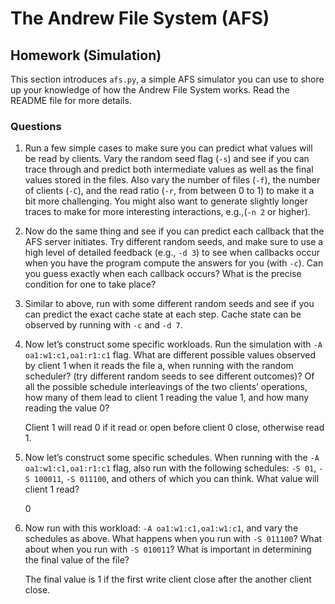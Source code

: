# The Andrew File System (AFS)

## Homework (Simulation)

This section introduces `afs.py`, a simple AFS simulator you can use to shore up your knowledge of how the Andrew File System works. Read the README file for more details.

### Questions

1. Run a few simple cases to make sure you can predict what values will be read by clients. Vary the random seed flag (`-s`) and see if you can trace through and predict both intermediate values as well as the final values stored in the files. Also vary the number of files (`-f`), the number of clients (`-C`), and the read ratio (`-r`, from between 0 to 1) to make it a bit more challenging. You might also want to generate slightly longer traces to make for more interesting interactions, e.g.,(`-n 2` or higher).

2. Now do the same thing and see if you can predict each callback that the AFS server initiates. Try different random seeds, and make sure to use a high level of detailed feedback (e.g., `-d 3`) to see when callbacks occur when you have the program compute the answers for you (with `-c`). Can you guess exactly when each callback occurs? What is the precise condition for one to take place?

3. Similar to above, run with some different random seeds and see if you can predict the exact cache state at each step. Cache state can be observed by running with `-c` and `-d 7`.

4. Now let’s construct some specific workloads. Run the simulation with `-A oa1:w1:c1,oa1:r1:c1` flag. What are different possible values observed by client 1 when it reads the file a, when running with the random scheduler? (try different random seeds to see different outcomes)? Of all the possible schedule interleavings of the two clients’ operations, how many of them lead to client 1 reading the value 1, and how many reading the value 0?

    Client 1 will read 0 if it read or open before client 0 close, otherwise read 1.

5. Now let’s construct some specific schedules. When running with the `-A oa1:w1:c1,oa1:r1:c1` flag, also run with the following schedules: `-S 01`, `-S 100011`, `-S 011100`, and others of which you can think. What value will client 1 read?

    0

6. Now run with this workload: `-A oa1:w1:c1,oa1:w1:c1`, and vary the schedules as above. What happens when you run with `-S 011100`? What about when you run with `-S 010011`? What is important in determining the final value of the file?

    The final value is 1 if the first write client close after the another client close.
